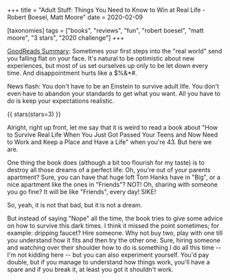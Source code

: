 +++
title = "Adult Stuff: Things You Need to Know to Win at Real Life - Robert Boesel, Matt Moore"
date = 2020-02-09

[taxonomies]
tags = ["books", "reviews", "fun", "robert boesel", "matt moore", "3 stars",
"2020 challenge"]
+++

[GoodReads Summary](https://www.goodreads.com/book/show/26544444-adult-stuff):
Sometimes your first steps into the "real world" send you falling flat on your
face. It's natural to be optimistic about new experiences, but most of us set
ourselves up only to be let down every time. And disappointment hurts like a
$%&*#.

News flash: You don't have to be an Einstein to survive adult life. You don't
even have to abandon your standards to get what you want. All you have to do
is keep your expectations realistic.

<!-- more -->

{{ stars(stars=3) }}

Alright, right up front, let me say that it is weird to read a book about "How
to Survive Real Life When You Just Got Passed Your Teens and Now Need to Work
and Keep a Place and Have a Life" when you're 43. But here we are.

One thing the book does (although a bit too flourish for my taste) is to
destroy all those dreams of a perfect life: Oh, you're out of your parents
apartment? Sure, you can have that huge loft Tom Hanks have in "Big", or a
nice apartment like the ones in "Friends"? NOT! Oh, sharing with someone you
go fine? It will be like "Friends", every day! SIKE!

So, yeah, it is not that bad, but it is not a dream.

But instead of saying "Nope" all the time, the book tries to give some advice
on how to survive this dark times. I think it missed the point sometimes; for
example: dripping faucet? Hire someone. Why not buy two, play with one till
you understand how it fits and then try the other one. Sure, hiring someone
and watching over their shoulder how to do is something I do all this time --
I'm not kidding here -- but you can also experiment yourself. You'd pay
double, but if you manage to understand how things work, you'll have a spare
and if you break it, at least you got it shouldn't work.
